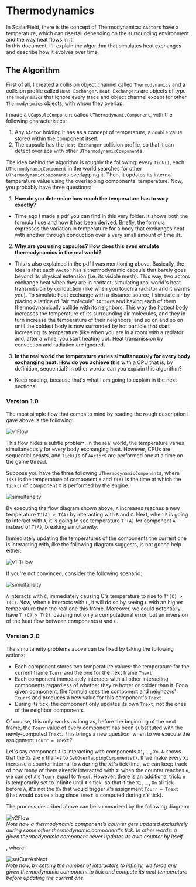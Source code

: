 # Thermodynamics

In ScalarField, there is the concept of Thermodynamics: `AActor`s have a temperature, which can rise/fall depending on the surrounding environment and the way heat flows in it.  
In this document, I'll explain the algorithm that simulates heat exchanges and describe how it evolves over time.

## The Algorithm
First of all, I created a collision object channel called `Thermodynamics` and a collision profile called `Heat Exchanger`. `Heat Exchanger`s are objects of type `Thermodynamics` that ignore every trace and object channel except for other `Thermodynamics` objects, with whom they overlap.

I made a `UCapsuleComponent` called `UThermodynamicComponent`, with the following characteristics:
1. Any `AActor` holding it has as a concept of temperature, a `double` value stored within the component itself.
2. The capsule has the `Heat Exchanger` collision profile, so that it can detect overlaps with other `UThermodynamicComponent`s.

The idea behind the algorithm is roughly the following: every `Tick()`, each `UThermodynamicComponent` in the world searches for other `UThermodynamicComponent`s overlapping it. Then, it updates its internal temperature value using the overlapping components' temperature. Now, you probably have three questions:
1. **How do you determine how much the temperature has to vary exactly?**
  - Time ago I made a pdf you can find in this very folder. It shows both the formula I use and how it has been derived. Briefly, the formula expresses the variation in temperature for a body that exchanges heat with another through conduction over a very small amount of time `dt`.
2. **Why are you using capsules? How does this even emulate thermodynamics in the real world?**
  - This is also explained in the pdf I was mentioning above. Basically, the idea is that each `AActor` has a thermodynamic capsule that barely goes beyond its physical extension (i.e. its visible mesh). This way, two actors exchange heat when they are in contact, simulating real world's heat transmission by conduction (like when you touch a radiator and it warms you). To simulate heat exchange with a distance source, I simulate air by placing a lattice of "air molecule" `AActor`s and having each of them thermodynamically collide with its neighbors. This way the hottest body increases the temperature of its surrounding air molecules, and they in turn increase the temperature of their neighbors, and so on and so on until the coldest body is now surronded by hot particle that start increasing its temperature (like when you are in a room with a radiator and, after a while, you start heating up). Heat transmission by convection and radiation are ignored.
3. **In the real world the temperature varies simultaneously for every body exchanging heat. How do you achieve this** with a CPU that is, by definition, sequential? In other words: can you explain this algorithm?
  - Keep reading, because that's what I am going to explain in the next sections!

### Version 1.0
The most simple flow that comes to mind by reading the rough description I gave above is the following:

![v1Flow](./version1.png)

This flow hides a subtle problem. In the real world, the temperature varies simultaneously for every body exchanging heat. However, CPUs are sequential beasts, and `Tick()`s of `AActor`s are performed one at a time on the game thread.

Suppose you have the three following `UThermodynamicComponent`s, where `T(X)` is the temperature of component `X` and `t(X)` is the time at which the `Tick()` of component `X` is performed by the engine.

![simultaneity](./simultaneity.png)

By executing the flow diagram shown above, `A` increases reaches a new temperature `T'(A) > T(A)` by interacting with `B` and `C`. Next, when `B` is going to interact with `A`, it is going to see temperature `T'(A)` for component `A` instead of `T(A)`, breaking simultaneity.

Immediately updating the temperatures of the components the current one is interacting with, like the following diagram suggests, is not gonna help either:

![v1-1Flow](./version1-1.png)

If you're not convinced, consider the following scenario:

![simultaneity](./simultaneity1-1.png)

`A` interacts with `C`, immediately causing C's temperature to rise to `T'(C) > T(C)`. Now, when `B` interacts with `C`, it will do so by seeing `C` with an higher temperature than the real one this frame. Moreover, we could potentially have `T'(C) > T(B)`, causing not only a computational error, but an inversion of the heat flow between components `B` and `C`.

### Version 2.0
The simultaneity problems above can be fixed by taking the following actions:
- Each component stores two temperature values: the temperature for the current frame `Tcurr` and the one for the next frame `Tnext`
- Each component immediately interacts with all other interacting components regardless of whether they're hotter or colder than it. For a given component, the formula uses the component and neighbors' `Tcurr`s and produces a new value for this component's `Tnext`.
- During its tick, the component only updates its own `Tnext`, not the ones of the neighbor components.

Of course, this only works as long as, before the beginning of the next frame, the `Tcurr` value of every component has been substituted with the newly-computed `Tnext`. This brings a new question: when to we execute the assignment `Tcurr = Tnext`?

Let's say component `A` is interacting with components `X1`, ..., `Xn`. `A` knows that the `Xs` are `n` thanks to `GetOverlappingComponents()`. If we make every `Xi` increase a counter internal to `A` during the `Xi`'s tick time, we can keep track of how many of them already interacted with `A`: when the counter reaches `n`, we can set `A`'s `Tcurr` equal to `Tnext`. However, there is an additional trick: `n` is temporarily set to infinite until `A`'s tick. so that if the `X1`, ..., `Xn` all tick before `A`, it's not the `Xn` that would trigger `A`'s assignment `Tcurr = Tnext` (that would cause a bug since `Tnext` is computed during `A`'s tick).

The process described above can be summarized by the following diagram:

![v2Flow](./version2.png)  
_Note how a thermodynamic component's counter gets updated exclusively during some other thermodynamic component's tick. In other words: a given thermodynamic component never updates its own counter by itself._

, where:

![setCurrAsNext](./setCurrAsNext.png)  
_Note how, by setting the number of interactors to infinity, we force any given thermodynamic component to tick and compute its next temperature before updating the current one._
